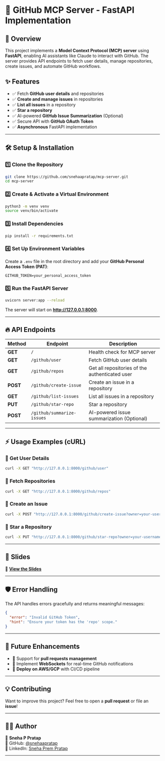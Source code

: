 
# 🚀 GitHub MCP Server - FastAPI Implementation

## 🌟 Overview
This project implements a **Model Context Protocol (MCP) server** using **FastAPI**, enabling AI assistants like Claude to interact with GitHub. The server provides API endpoints to fetch user details, manage repositories, create issues, and automate GitHub workflows.

## ✨ Features
- ✅ Fetch **GitHub user details** and repositories
- ✅ **Create and manage issues** in repositories
- ✅ **List all issues** in a repository
- ✅ **Star a repository**
- ✅ AI-powered **GitHub Issue Summarization** (Optional)
- ✅ Secure API with **GitHub OAuth Token**
- ✅ **Asynchronous** FastAPI implementation

---

## 🛠️ Setup & Installation

### **1️⃣ Clone the Repository**
```sh
git clone https://github.com/snehaapratap/mcp-server.git
cd mcp-server
```

### **2️⃣ Create & Activate a Virtual Environment**
```sh
python3 -m venv venv
source venv/bin/activate  
```

### **3️⃣ Install Dependencies**
```sh
pip install -r requirements.txt
```

### **4️⃣ Set Up Environment Variables**
Create a `.env` file in the root directory and add your **GitHub Personal Access Token (PAT)**:

```
GITHUB_TOKEN=your_personal_access_token
```

### **5️⃣ Run the FastAPI Server**
```sh
uvicorn server:app --reload
```
The server will start on **http://127.0.0.1:8000**.

---

## 🔥 API Endpoints

| Method | Endpoint | Description |
|--------|---------|-------------|
| **GET** | `/` | Health check for MCP server |
| **GET** | `/github/user` | Fetch GitHub user details |
| **GET** | `/github/repos` | Get all repositories of the authenticated user |
| **POST** | `/github/create-issue` | Create an issue in a repository |
| **GET** | `/github/list-issues` | List all issues in a repository |
| **PUT** | `/github/star-repo` | Star a repository |
| **POST** | `/github/summarize-issues` | AI-powered issue summarization (Optional) |

---

## ⚡ Usage Examples (cURL)

### 🔹 **Get User Details**
```sh
curl -X GET "http://127.0.0.1:8000/github/user"
```

### 🔹 **Fetch Repositories**
```sh
curl -X GET "http://127.0.0.1:8000/github/repos"
```

### 🔹 **Create an Issue**
```sh
curl -X POST "http://127.0.0.1:8000/github/create-issue?owner=your-username&repo=your-repo&title=New%20Issue&body=This%20is%20a%20test%20issue"
```

### 🔹 **Star a Repository**
```sh
curl -X PUT "http://127.0.0.1:8000/github/star-repo?owner=your-username&repo=your-repo"
```

---

## 🎥 Slides
📌 **[View the Slides](https://your-slides-link.com)**  

---

## 🛡️ Error Handling
The API handles errors gracefully and returns meaningful messages:
```json
{
  "error": "Invalid GitHub Token",
  "hint": "Ensure your token has the 'repo' scope."
}
```

---

## 🎯 Future Enhancements
- 🔹 Support for **pull requests management**
- 🔹 Implement **WebSockets** for real-time GitHub notifications
- 🔹 **Deploy on AWS/GCP** with CI/CD pipeline

---

## 💡 Contributing
Want to improve this project? Feel free to open a **pull request** or file an **issue**!

---

## 👨‍💻 Author
🔹 **Sneha P Pratap**  
🔹 GitHub: [@snehaapratap](https://github.com/snehaapratap)  
🔹 LinkedIn: [Sneha Prem Pratap](https://www.linkedin.com/in/sneha-prem-pratap/)  

---

